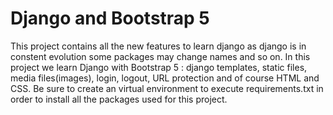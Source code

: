 # Django and Bootstrap 5

This project contains all the new features to learn django as django is in constent evolution some packages may change names and so on.
In this project we learn Django with Bootstrap 5 : django templates, static files, media files(images), login, logout, URL protection and of course HTML and CSS.
Be sure to create an virtual environment to execute requirements.txt in order to install all the packages used for this project.
